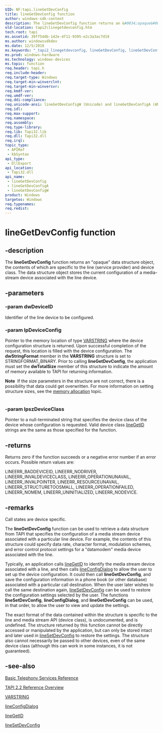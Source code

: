 ```yaml
---
UID: NF:tapi.lineGetDevConfig
title: lineGetDevConfig function
author: windows-sdk-content
description: The lineGetDevConfig function returns an &#0034;opaque&#0034; data structure object, the contents of which are specific to the line (service provider) and device class.
old-location: tapi2\linegetdevconfig.htm
tech.root: tapi
ms.assetid: 39ff5ddb-142e-4f11-9395-e2c3a3ac7d19
ms.author: windowssdkdev
ms.date: 12/5/2018
ms.keywords: "_tapi2_linegetdevconfig, lineGetDevConfig, lineGetDevConfig function [TAPI 2.2], lineGetDevConfigA, lineGetDevConfigW, tapi/lineGetDevConfig, tapi/lineGetDevConfigA, tapi/lineGetDevConfigW, tapi2.linegetdevconfig"
ms.prod: windows-hardware
ms.technology: windows-devices
ms.topic: function
req.header: tapi.h
req.include-header: 
req.target-type: Windows
req.target-min-winverclnt: 
req.target-min-winversvr: 
req.kmdf-ver: 
req.umdf-ver: 
req.ddi-compliance: 
req.unicode-ansi: lineGetDevConfigW (Unicode) and lineGetDevConfigA (ANSI)
req.idl: 
req.max-support: 
req.namespace: 
req.assembly: 
req.type-library: 
req.lib: Tapi32.lib
req.dll: Tapi32.dll
req.irql: 
topic_type:
 - APIRef
 - kbSyntax
api_type:
 - DllExport
api_location:
 - Tapi32.dll
api_name:
 - lineGetDevConfig
 - lineGetDevConfigA
 - lineGetDevConfigW
product: Windows
targetos: Windows
req.typenames: 
req.redist: 
---
```


# lineGetDevConfig function


## -description


The 
<b>lineGetDevConfig</b> function returns an "opaque" data structure object, the contents of which are specific to the line (service provider) and device class. The data structure object stores the current configuration of a media-stream device associated with the line device.


## -parameters




### -param dwDeviceID

Identifier of the line device to be configured.


### -param lpDeviceConfig

Pointer to the memory location of type 
<a href="https://msdn.microsoft.com/ec73ed48-db5a-4478-8748-b8e58247c2f4">VARSTRING</a> where the device configuration structure is returned. Upon successful completion of the request, this location is filled with the device configuration. The <b>dwStringFormat</b> member in the 
<b>VARSTRING</b> structure is set to STRINGFORMAT_BINARY. Prior to calling 
<b>lineGetDevConfig</b>, the application must set the <b>dwTotalSize</b> member of this structure to indicate the amount of memory available to TAPI for returning information. 




<div class="alert"><b>Note</b>  If the size parameters in the structure are not correct, there is a possibility that data could get overwritten. For more information on setting structure sizes, see the 
<a href="https://msdn.microsoft.com/61313fe3-74a1-4195-b5af-37463dad02c1">memory allocation</a> topic. </div>
<div> </div>

### -param lpszDeviceClass

Pointer to a null-terminated string that specifies the device class of the device whose configuration is requested. Valid device class 
<a href="https://msdn.microsoft.com/e9981574-0058-420f-9627-6d5a1745a739">lineGetID</a> strings are the same as those specified for the function.


## -returns



Returns zero if the function succeeds or a negative error number if an error occurs. Possible return values are:

LINEERR_BADDEVICEID, LINEERR_NODRIVER, LINEERR_INVALDEVICECLASS, LINEERR_OPERATIONUNAVAIL, LINEERR_INVALPOINTER, LINEERR_RESOURCEUNAVAIL, LINEERR_STRUCTURETOOSMALL, LINEERR_OPERATIONFAILED, LINEERR_NOMEM, LINEERR_UNINITIALIZED, LINEERR_NODEVICE.




## -remarks



Call states are device specific.

The 
<b>lineGetDevConfig</b> function can be used to retrieve a data structure from TAPI that specifies the configuration of a media stream device associated with a particular line device. For example, the contents of this structure could specify data rate, character format, modulation schemes, and error control protocol settings for a "datamodem" media device associated with the line.

Typically, an application calls 
<a href="https://msdn.microsoft.com/e9981574-0058-420f-9627-6d5a1745a739">lineGetID</a> to identify the media stream device associated with a line, and then calls 
<a href="https://msdn.microsoft.com/52f23647-e9f5-48a3-95f4-1ac52898cb5a">lineConfigDialog</a> to allow the user to set up the device configuration. It could then call 
<b>lineGetDevConfig</b>, and save the configuration information in a phone book (or other database) associated with a particular call destination. When the user later wishes to call the same destination again, 
<a href="https://msdn.microsoft.com/f1b04224-e535-4100-b026-3203eebc42c8">lineSetDevConfig</a> can be used to restore the configuration settings selected by the user. The functions 
<b>lineSetDevConfig</b>, 
<b>lineConfigDialog</b>, and 
<b>lineGetDevConfig</b> can be used, in that order, to allow the user to view and update the settings.

The exact format of the data contained within the structure is specific to the line and media stream API (device class), is undocumented, and is undefined. The structure returned by this function cannot be directly accessed or manipulated by the application, but can only be stored intact and later used in 
<a href="https://msdn.microsoft.com/f1b04224-e535-4100-b026-3203eebc42c8">lineSetDevConfig</a> to restore the settings. The structure also cannot necessarily be passed to other devices, even of the same device class (although this can work in some instances, it is not guaranteed).




## -see-also




<a href="https://msdn.microsoft.com/09d10789-bc36-47c7-b77d-8698ae75541a">Basic Telephony Services Reference</a>



<a href="https://msdn.microsoft.com/d703b414-1389-416c-8e94-c1931979f0c9">TAPI 2.2 Reference Overview</a>



<a href="https://msdn.microsoft.com/ec73ed48-db5a-4478-8748-b8e58247c2f4">VARSTRING</a>



<a href="https://msdn.microsoft.com/52f23647-e9f5-48a3-95f4-1ac52898cb5a">lineConfigDialog</a>



<a href="https://msdn.microsoft.com/e9981574-0058-420f-9627-6d5a1745a739">lineGetID</a>



<a href="https://msdn.microsoft.com/f1b04224-e535-4100-b026-3203eebc42c8">lineSetDevConfig</a>
 

 

